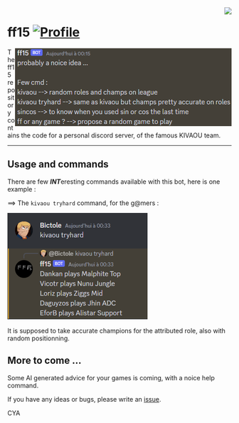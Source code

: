 <img align="right" src="https://visitor-badge.laobi.icu/badge?page_id=bictole.ff15&right_color=pink">

# ff15 [![Profile][title-img]][profile]

[title-img]:https://img.shields.io/badge/-Bictole-pink
[profile]:https://github.com/bictole

<img src="https://github.com/Bictole/ff15/blob/main/images/ff15.png" align="right" alt="ff15 logo">

The ff15 repository contains the code for a personal discord server, of the famous KIVAOU team.

---

## Usage and commands

There are few ***INT***eresting commands available with this bot, here is one example :

==> The `kivaou tryhard` command, for the g@mers :

 <img src="https://github.com/Bictole/ff15/blob/main/images/cmd_kivaouTryhard.png" alt="ff15 kivaouTryhard cmd">

It is supposed to take accurate champions for the attributed role, also with random positionning.

## More to come ...

Some AI generated advice for your games is coming, with a noice help command.

If you have any ideas or bugs, please write an [issue](https://github.com/Bictole/ff15/issues).

CYA
